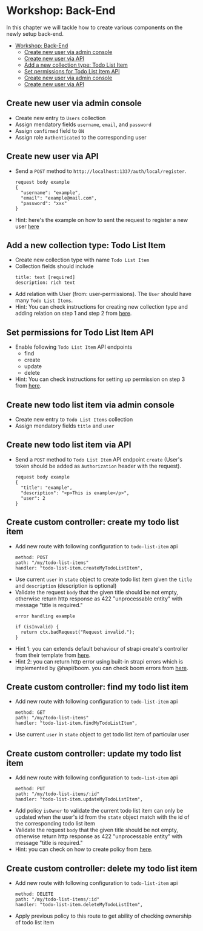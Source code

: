 # Workshop: Back-End

In this chapter we will tackle how to create various components on the newly setup back-end.

- [Workshop: Back-End](#markdown-header-workshop-back-end)
  - [Create new user via admin console](#markdown-header-create-new-user-via-admin-console)
  - [Create new user via API](#markdown-header-create-new-user-via-api)
  - [Add a new collection type: Todo List Item](#markdown-header-add-a-new-collection-type-to-do-lis-item)
  - [Set permissions for Todo List Item API](#markdown-header-set-permissions-for-todo-list-item-api)
  - [Create new user via admin console](#markdown-header-create-new-todo-list-item-via-admin-console)
  - [Create new user via API](#markdown-header-create-new-todo-list-item-via-api)

## Create new user via admin console
- Create new entry to `Users` collection
- Assign mendatory fields `username`, `email`, and `password`
- Assign `confirmed` field to `ON`
- Assign role `Authenticated` to the corresponding user

## Create new user via API
- Send a `POST` method to `http://localhost:1337/auth/local/register`.
  ```
  request body example
  {
    "username": "example",
    "email": "example@mail.com",
    "password": "xxx"
  }
  ```
- Hint: here's the example on how to sent the request to register a new user [here](https://docs-v3.strapi.io/developer-docs/latest/development/plugins/users-permissions.html#registration)

## Add a new collection type: Todo List Item

- Create new collection type with name `Todo List Item`
- Collection fields should include
  ```
  title: text [required]
  description: rich text
  ```
- Add relation with User (from: user-permissions). The `User` should have many `Todo List Items`.
- Hint: You can check instructions for creating new collection type and adding relation on step 1 and step 2 from [here](https://docs-v3.strapi.io/developer-docs/latest/getting-started/quick-start.html).

## Set permissions for Todo List Item API

- Enable following `Todo List Item` API endpoints
    - find
    - create
    - update
    - delete
- Hint: You can check instructions for setting up permission on step 3 from [here](https://docs-v3.strapi.io/developer-docs/latest/getting-started/quick-start.html).

## Create new todo list item via admin console
- Create new entry to `Todo List Items` collection
- Assign mendatory fields `title` and `user`

## Create new todo list item via API
- Send a `POST` method to `Todo List Item` API endpoint `create` (User's token should be added as `Authorization` header with the request).
  ```
  request body example
  {
    "title": "example",
    "description": "<p>This is example</p>",
    "user": 2
  }
  ```

## Create custom controller: create my todo list item
- Add new route with following configuration to `todo-list-item` api
  ```
  method: POST
  path: "/my/todo-list-items"
  handler: "todo-list-item.createMyTodoListItem",
  ```
- Use current `user` in `state` object to create todo list item given the `title` and `description` (description is optional)
- Validate the request `body` that the given title should be not empty, otherwise return http response as 422 "unprocessable entity" with message "title is required."
  ```
  error handling example
  
  if (isInvalid) {
    return ctx.badRequest("Request invalid.");
  }
  ```
- Hint 1: you can extends default behaviour of strapi create's controller from their template from [here](https://docs-v3.strapi.io/developer-docs/latest/development/backend-customization.html#collection-type).
- Hint 2: you can return http error using built-in strapi errors which is implemented by @hapi/boom. you can check boom errors from [here](https://hapi.dev/module/boom/api/?v=10.0.0#http-4xx-errors).

## Create custom controller: find my todo list item
- Add new route with following configuration to `todo-list-item` api
  ```
  method: GET
  path: "/my/todo-list-items"
  handler: "todo-list-item.findMyTodoListItem",
  ```
- Use current `user` in `state` object to get todo list item of particular user

## Create custom controller: update my todo list item
- Add new route with following configuration to `todo-list-item` api
  ```
  method: PUT
  path: "/my/todo-list-items/:id"
  handler: "todo-list-item.updateMyTodoListItem",
  ```
- Add policy `isOwner` to validate the current todo list item can only be updated when the user's id from the `state` object match with the id of the corresponding todo list item
- Validate the request `body` that the given title should be not empty, otherwise return http response as 422 "unprocessable entity" with message "title is required."
- Hint: you can check on how to create policy from [here](https://docs-v3.strapi.io/developer-docs/latest/development/backend-customization.html#api-policies).

## Create custom controller: delete my todo list item
- Add new route with following configuration to `todo-list-item` api
  ```
  method: DELETE
  path: "/my/todo-list-items/:id"
  handler: "todo-list-item.deleteMyTodoListItem",
  ```
- Apply previous policy to this route to get ability of checking ownership of todo list item
